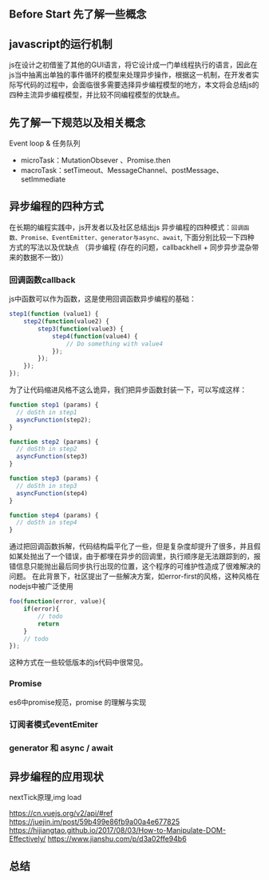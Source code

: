 ## Before Start 先了解一些概念

## javascript的运行机制
js在设计之初借鉴了其他的GUI语言，将它设计成一门单线程执行的语言，因此在js当中抽离出单独的事件循环的模型来处理异步操作，根据这一机制，在开发者实际写代码的过程中，会面临很多需要选择异步编程模型的地方，本文将会总结js的四种主流异步编程模型，并比较不同编程模型的优缺点。

## 先了解一下规范以及相关概念
Event loop & 任务队列
+ microTask：MutationObsever 、Promise.then
+ macroTask：setTimeout、MessageChannel、postMessage、setImmediate

## 异步编程的四种方式
在长期的编程实践中，js开发者以及社区总结出js 异步编程的四种模式：``回调函数、Promise、EventEmitter、generator与async、await``, 下面分别比较一下四种方式的写法以及优缺点
（异步编程 (存在的问题，callbackhell + 同步异步混杂带来的数据不一致)）
### 回调函数callback
js中函数可以作为函数，这是使用回调函数异步编程的基础：
```javascript
step1(function (value1) {
    step2(function(value2) {
        step3(function(value3) {
            step4(function(value4) {
                // Do something with value4
            });
        });
    });
});
```

为了让代码缩进风格不这么诡异，我们把异步函数封装一下，可以写成这样：
```js
function step1 (params) {
  // doSth in step1
  asyncFunction(step2);
}

function step2 (params) {
  // doSth in step2
  asyncFunction(step3)
}

function step3 (params) {
  // doSth in step3
  asyncFunction(step4)
}

function step4 (params) {
  // doSth in step4
}
```
通过把回调函数拆解，代码结构扁平化了一些，但是复杂度却提升了很多，并且假如某处抛出了一个错误，由于都埋在异步的回调里，执行顺序是无法跟踪到的，报错信息只能抛出最后同步执行出现的位置，这个程序的可维护性造成了很难解决的问题。
在此背景下，社区提出了一些解决方案，如error-first的风格，这种风格在nodejs中被广泛使用
```js
foo(function(error, value){
	if(error){
        // todo
        return
	}
	// todo
});
```
这种方式在一些较低版本的js代码中很常见。

### Promise
es6中promise规范，promise 的理解与实现


### 订阅者模式eventEmiter

### generator 和 async / await


## 异步编程的应用现状
nextTick原理,img load

https://cn.vuejs.org/v2/api/#ref
https://juejin.im/post/59b499e86fb9a00a4e677825
https://hijiangtao.github.io/2017/08/03/How-to-Manipulate-DOM-Effectively/
https://www.jianshu.com/p/d3a02ffe94b6

## 总结
